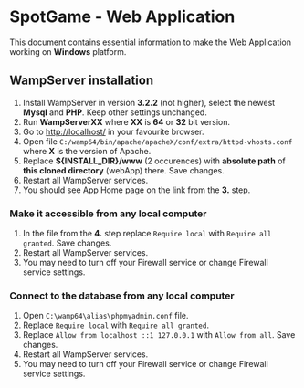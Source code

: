 # SpotGame - Web Application

This document contains essential information to make the Web Application working on **Windows** platform.

## WampServer installation

1) Install WampServer in version **3.2.2** (not higher), select the newest **Mysql** and **PHP**. Keep other settings unchanged.
2) Run **WampServerXX** where **XX** is **64** or **32** bit version.
3) Go to [http://localhost/](http://localhost/) in your favourite browser.
4) Open file `C:/wamp64/bin/apache/apacheX/conf/extra/httpd-vhosts.conf` where **X** is the version of Apache.
5) Replace **${INSTALL_DIR}/www** (2 occurences) with **absolute path** of **this cloned directory** (webApp) there. Save changes.
6) Restart all WampServer services.
7) You should see App Home page on the link from the **3.** step.

### Make it accessible from any local computer

1) In the file from the **4.** step replace `Require local` with `Require all granted`. Save changes.
2) Restart all WampServer services.
3) You may need to turn off your Firewall service or change Firewall service settings.

### Connect to the database from any local computer

1) Open `C:\wamp64\alias\phpmyadmin.conf` file.
2) Replace `Require local` with `Require all granted`.
3) Replace `Allow from localhost ::1 127.0.0.1` with `Allow from all`. Save changes.
4) Restart all WampServer services.
5) You may need to turn off your Firewall service or change Firewall service settings. 
